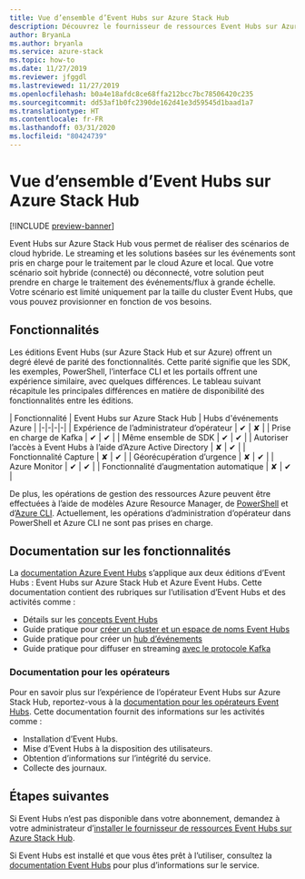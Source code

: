 ```yaml
---
title: Vue d’ensemble d’Event Hubs sur Azure Stack Hub
description: Découvrez le fournisseur de ressources Event Hubs sur Azure Stack Hub.
author: BryanLa
ms.author: bryanla
ms.service: azure-stack
ms.topic: how-to
ms.date: 11/27/2019
ms.reviewer: jfggdl
ms.lastreviewed: 11/27/2019
ms.openlocfilehash: b0a4e18afdc8ce68ffa212bcc7bc78506420c235
ms.sourcegitcommit: dd53af1b0fc2390de162d41e3d59545d1baad1a7
ms.translationtype: HT
ms.contentlocale: fr-FR
ms.lasthandoff: 03/31/2020
ms.locfileid: "80424739"
---
```

# <a name="event-hubs-on-azure-stack-hub-overview"></a>Vue d’ensemble d’Event Hubs sur Azure Stack Hub

[!INCLUDE [preview-banner](../includes/event-hubs-preview.md)]

Event Hubs sur Azure Stack Hub vous permet de réaliser des scénarios de cloud hybride. Le streaming et les solutions basées sur les événements sont pris en charge pour le traitement par le cloud Azure et local. Que votre scénario soit hybride (connecté) ou déconnecté, votre solution peut prendre en charge le traitement des événements/flux à grande échelle. Votre scénario est limité uniquement par la taille du cluster Event Hubs, que vous pouvez provisionner en fonction de vos besoins. 

## <a name="features"></a>Fonctionnalités 

Les éditions Event Hubs (sur Azure Stack Hub et sur Azure) offrent un degré élevé de parité des fonctionnalités. Cette parité signifie que les SDK, les exemples, PowerShell, l’interface CLI et les portails offrent une expérience similaire, avec quelques différences. Le tableau suivant récapitule les principales différences en matière de disponibilité des fonctionnalités entre les éditions.  

| Fonctionnalité | Event Hubs sur Azure Stack Hub | Hubs d'événements Azure |
|-|-|-|-|
| Expérience de l’administrateur d’opérateur | ✔ | ✘ |
| Prise en charge de Kafka | ✔ | ✔ |
| Même ensemble de SDK | ✔ | ✔ |
| Autoriser l’accès à Event Hubs à l’aide d’Azure Active Directory | ✘ | ✔ |
| Fonctionnalité Capture | ✘ | ✔ |
| Géorécupération d’urgence | ✘ | ✔ |
| Azure Monitor | ✔ | ✔ |
| Fonctionnalité d’augmentation automatique | ✘ | ✔ |

De plus, les opérations de gestion des ressources Azure peuvent être effectuées à l’aide de modèles Azure Resource Manager, de [PowerShell](/powershell/module/azurerm.eventhub/) et d’[Azure CLI](/cli/azure/eventhubs/eventhub/). Actuellement, les opérations d’administration d’opérateur dans PowerShell et Azure CLI ne sont pas prises en charge.

## <a name="feature-documentation"></a>Documentation sur les fonctionnalités

La [documentation Azure Event Hubs](/azure/event-hubs/) s’applique aux deux éditions d’Event Hubs : Event Hubs sur Azure Stack Hub et Azure Event Hubs. Cette documentation contient des rubriques sur l’utilisation d’Event Hubs et des activités comme :

- Détails sur les [concepts Event Hubs](/azure/event-hubs/event-hubs-features)
- Guide pratique pour [créer un cluster et un espace de noms Event Hubs](event-hubs-quickstart-cluster-portal.md)
- Guide pratique pour créer un [hub d’événements](/azure/event-hubs/event-hubs-create#create-an-event-hub)
- Guide pratique pour diffuser en streaming [avec le protocole Kafka](/azure/event-hubs/event-hubs-quickstart-kafka-enabled-event-hubs)

### <a name="operator-documentation"></a>Documentation pour les opérateurs 
 
Pour en savoir plus sur l’expérience de l’opérateur Event Hubs sur Azure Stack Hub, reportez-vous à la [documentation pour les opérateurs Event Hubs](/azure-stack/operator/event-hubs-rp-overview). Cette documentation fournit des informations sur les activités comme :

- Installation d’Event Hubs.
- Mise d’Event Hubs à la disposition des utilisateurs.
- Obtention d’informations sur l’intégrité du service.
- Collecte des journaux.


## <a name="next-steps"></a>Étapes suivantes

Si Event Hubs n’est pas disponible dans votre abonnement, demandez à votre administrateur d’[installer le fournisseur de ressources Event Hubs sur Azure Stack Hub](../operator/event-hubs-rp-overview.md).

Si Event Hubs est installé et que vous êtes prêt à l’utiliser, consultez la [documentation Event Hubs](/azure/event-hubs/event-hubs-about) pour plus d’informations sur le service.
